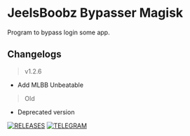 # **JeelsBoobz Bypasser Magisk**
Program to bypass login some app.


## Changelogs
> v1.2.6
- Add MLBB Unbeatable
> Old
- Deprecated version


[![RELEASES](https://img.shields.io/github/downloads/JeelsBoobz/JeelsBypasser/total.svg)](https://github.com/JeelsBoobz/JeelsBypasser/releases)
[![TELEGRAM](https://img.shields.io/badge/Telegram%20-Join%20Channel%20-blue)](https://t.me/JeelsBoobz)